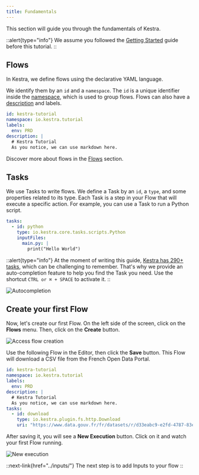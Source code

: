 ```yaml
---
title: Fundamentals
---
```


This section will guide you through the fundamentals of Kestra.

::alert{type="info"}
We assume you followed the [Getting Started](../01.getting-started.md) guide before this tutorial.
::

## Flows

In Kestra, we define flows using the declarative YAML language.

We identify them by an `id` and a `namespace`. The `id` is a unique identifier inside the [namespace](../05.concepts/01.flows.md#namespace), which is used to group flows. Flows can also have a [description](../04.developer-guide/01.flow.md#document-your-flow) and labels.

```yaml
id: kestra-tutorial
namespace: io.kestra.tutorial
labels:
  env: PRD
description: |
  # Kestra Tutorial
  As you notice, we can use markdown here.
```

Discover more about flows in the [Flows](../04.developer-guide/01.flow.md) section.

## Tasks

We use Tasks to write flows. We define a Task by an `id`, a `type`, and some properties related to its type. Each Task is a step in your Flow that will execute a specific action. For example, you can use a Task to run a Python script.

```yaml
tasks:
  - id: python
    type: io.kestra.core.tasks.scripts.Python
    inputFiles:
      main.py: |
        print("Hello World")
```

::alert{type="info"}
At the moment of writing this guide, [Kestra has 290+ tasks](/plugins/), which can be challenging to remember. That's why we provide an auto-completion feature to help you find the Task you need. Use the shortcut `CTRL or ⌘ + SPACE` to activate it.
::

![Autocompletion](/docs/tutorial/fundamentals/autocomplete.gif)

## Create your first Flow

Now, let's create our first Flow. On the left side of the screen, click on the **Flows** menu.
Then, click on the **Create** button.

![Access flow creation](/docs/tutorial/fundamentals/create-button.png)

Use the following Flow in the Editor, then click the **Save** button.
This Flow will download a CSV file from the French Open Data Portal.

```yaml
id: kestra-tutorial
namespace: io.kestra.tutorial
labels:
  env: PRD
description: |
  # Kestra Tutorial
  As you notice, we can use markdown here.
tasks:
  - id: download
    type: io.kestra.plugin.fs.http.Download
    uri: "https://www.data.gouv.fr/fr/datasets/r/d33eabc9-e2fd-4787-83e5-a5fcfb5af66d"
```

After saving it, you will see a **New Execution** button. Click on it and watch your first Flow running.

![New execution](/docs/tutorial/fundamentals/new-execution.png)


::next-link{href="../inputs/"}
The next step is to add Inputs to your flow
::


